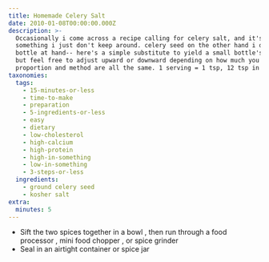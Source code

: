 ```yaml
---
title: Homemade Celery Salt
date: 2010-01-08T00:00:00.000Z
description: >-
  Occasionally i come across a recipe calling for celery salt, and it's
  something i just don't keep around. celery seed on the other hand i do have a
  bottle at hand-- here's a simple substitute to yield a small bottle's worth,
  but feel free to adjust upward or downward depending on how much you need the
  proportion and method are all the same. 1 serving = 1 tsp, 12 tsp in 4 oz
taxonomies:
  tags:
    - 15-minutes-or-less
    - time-to-make
    - preparation
    - 5-ingredients-or-less
    - easy
    - dietary
    - low-cholesterol
    - high-calcium
    - high-protein
    - high-in-something
    - low-in-something
    - 3-steps-or-less
  ingredients:
    - ground celery seed
    - kosher salt
extra:
  minutes: 5
---
```

 - Sift the two spices together in a bowl , then run through a food processor , mini food chopper , or spice grinder
 - Seal in an airtight container or spice jar
